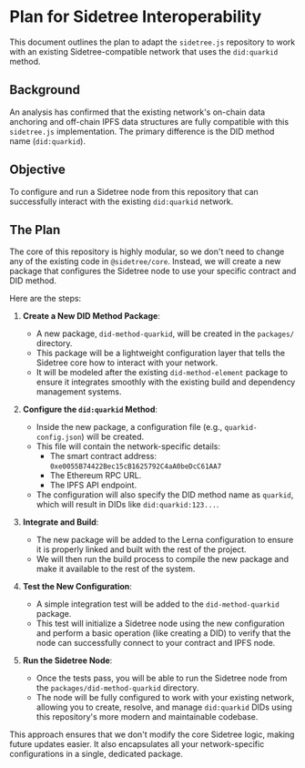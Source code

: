 # Plan for Sidetree Interoperability

This document outlines the plan to adapt the `sidetree.js` repository to work with an existing Sidetree-compatible network that uses the `did:quarkid` method.

## Background

An analysis has confirmed that the existing network's on-chain data anchoring and off-chain IPFS data structures are fully compatible with this `sidetree.js` implementation. The primary difference is the DID method name (`did:quarkid`).

## Objective

To configure and run a Sidetree node from this repository that can successfully interact with the existing `did:quarkid` network.

## The Plan

The core of this repository is highly modular, so we don't need to change any of the existing code in `@sidetree/core`. Instead, we will create a new package that configures the Sidetree node to use your specific contract and DID method.

Here are the steps:

1.  **Create a New DID Method Package**:
    *   A new package, `did-method-quarkid`, will be created in the `packages/` directory.
    *   This package will be a lightweight configuration layer that tells the Sidetree core how to interact with your network.
    *   It will be modeled after the existing `did-method-element` package to ensure it integrates smoothly with the existing build and dependency management systems.

2.  **Configure the `did:quarkid` Method**:
    *   Inside the new package, a configuration file (e.g., `quarkid-config.json`) will be created.
    *   This file will contain the network-specific details:
        *   The smart contract address: `0xe0055B74422Bec15cB1625792C4aA0beDcC61AA7`
        *   The Ethereum RPC URL.
        *   The IPFS API endpoint.
    *   The configuration will also specify the DID method name as `quarkid`, which will result in DIDs like `did:quarkid:123...`.

3.  **Integrate and Build**:
    *   The new package will be added to the Lerna configuration to ensure it is properly linked and built with the rest of the project.
    *   We will then run the build process to compile the new package and make it available to the rest of the system.

4.  **Test the New Configuration**:
    *   A simple integration test will be added to the `did-method-quarkid` package.
    *   This test will initialize a Sidetree node using the new configuration and perform a basic operation (like creating a DID) to verify that the node can successfully connect to your contract and IPFS node.

5.  **Run the Sidetree Node**:
    *   Once the tests pass, you will be able to run the Sidetree node from the `packages/did-method-quarkid` directory.
    *   The node will be fully configured to work with your existing network, allowing you to create, resolve, and manage `did:quarkid` DIDs using this repository's more modern and maintainable codebase.

This approach ensures that we don't modify the core Sidetree logic, making future updates easier. It also encapsulates all your network-specific configurations in a single, dedicated package.